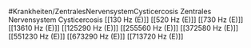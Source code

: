 #Krankheiten/ZentralesNervensystemCysticercosis
Zentrales Nervensystem Cysticercosis
[[130 Hz (E)]]
[[520 Hz (E)]]
[[730 Hz (E)]]
[[13610 Hz (E)]]
[[125290 Hz (E)]]
[[255560 Hz (E)]]
[[372580 Hz (E)]]
[[551230 Hz (E)]]
[[673290 Hz (E)]]
[[713720 Hz (E)]]